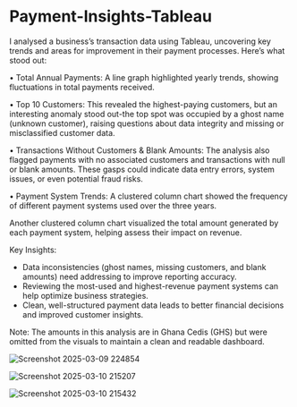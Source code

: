 # Payment-Insights-Tableau

I analysed a business’s transaction data using Tableau, uncovering key trends and areas for improvement in their payment processes. Here’s what stood out:

• Total Annual Payments: A line graph highlighted yearly trends, showing fluctuations in total payments received. 

• Top 10 Customers: This revealed the highest-paying customers, but an interesting anomaly stood out-the top spot was occupied by a ghost name (unknown customer), raising questions about data integrity and missing or misclassified customer data.

• Transactions Without Customers & Blank Amounts: The analysis also flagged payments with no associated customers and transactions with null or blank amounts. These gasps could indicate data entry errors, system issues, or even potential fraud risks. 

• Payment System Trends:
A clustered column chart showed the frequency of different payment systems used over the three years.

Another clustered column chart visualized the total amount generated by each payment system, helping assess their impact on revenue.

Key Insights:

- Data inconsistencies (ghost names, missing customers, and blank amounts) need addressing to improve reporting accuracy.
- Reviewing the most-used and highest-revenue payment systems can help optimize business strategies.
- Clean, well-structured payment data leads to better financial decisions and improved customer insights.

Note: The amounts in this analysis are in Ghana Cedis (GHS) but were omitted from the visuals to maintain a clean and readable dashboard.

![Screenshot 2025-03-09 224854](https://github.com/user-attachments/assets/202d490c-2103-468e-9b04-fe69b374ce54)

![Screenshot 2025-03-10 215207](https://github.com/user-attachments/assets/90f1bce3-a035-4af5-afa1-8162e55ca1e2)

![Screenshot 2025-03-10 215432](https://github.com/user-attachments/assets/643e7790-e215-403e-af78-9d0cf08e39ca)

